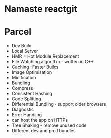 # Namaste reactgit


# Parcel
- Dev Build
- Local Server
- HMR = Hot Module Replacement
- File Watching algorithm - written in C++
- Caching -Faster Builds
- Image Optimisation
- Minification
- Bundling
- Compress
- Consistent Hashing
- Code Splitting
- Differential Bundling - support older browsers
- Diagnostic
- Error Handling
- can host the app on HTTPs
- Tree Shaking - remove unused code
- Different dev and prod bundles